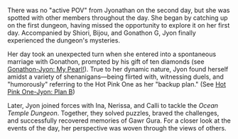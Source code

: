<!-- title: Jyonathan -->
<!-- status: Alive -->

There was no "active POV" from Jyonathan on the second day, but she was spotted with other members throughout the day. She began by catching up on the first dungeon, having missed the opportunity to explore it on her first day. Accompanied by Shiori, Bijou, and Gonathon G, Jyon finally experienced the dungeon's mysteries.

Her day took an unexpected turn when she entered into a spontaneous marriage with Gonathon, prompted by his gift of ten diamonds (see [Gonathon-Jyon: My Pearl!](#edge:gigi-ame)). True to her dynamic nature, Jyon found herself amidst a variety of shenanigans—being flirted with, witnessing duels, and "humorously" referring to the Hot Pink One as her "backup plan." (See [Hot Pink One-Jyon: Plan B](#edge:ame-irys))

Later, Jyon joined forces with Ina, Nerissa, and Calli to tackle the _Ocean Temple Dungeon_. Together, they solved puzzles, braved the challenges, and successfully recovered memories of Gawr Gura. For a closer look at the events of the day, her perspective was woven through the views of others.